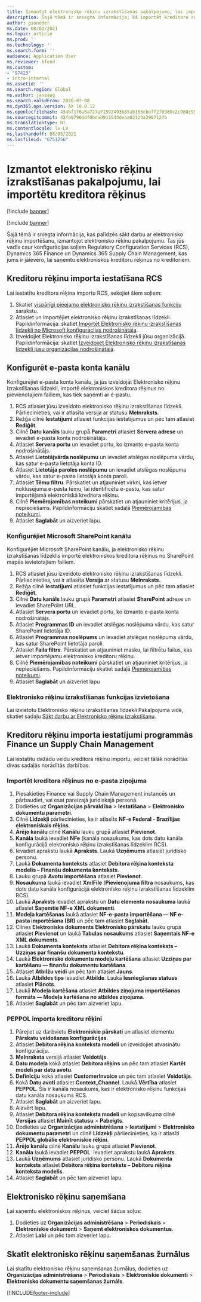 ```yaml
---
title: Izmantot elektronisko rēķinu izrakstīšanas pakalpojumu, lai importētu kreditora rēķinus
description: Šajā tēmā ir sniegta informācija, kā importēt kreditoru rēķinus, izmantojot Elektronisko rēķinu izrakstīšanas pakalpojumu.
author: gionoder
ms.date: 08/03/2021
ms.topic: article
ms.prod: ''
ms.technology: ''
ms.search.form: ''
audience: Application User
ms.reviewer: kfend
ms.custom:
- "97423"
- intro-internal
ms.assetid: ''
ms.search.region: Global
ms.author: janeaug
ms.search.validFrom: 2020-07-08
ms.dyn365.ops.version: AX 10.0.12
ms.openlocfilehash: 434bf1f6a5a727a71592493b85ab166cbeff2f0980c2c968c99973a03f4dc660
ms.sourcegitcommit: 42fe9790ddf0bdad911544deaa82123a396712fb
ms.translationtype: HT
ms.contentlocale: lv-LV
ms.lasthandoff: 08/05/2021
ms.locfileid: "6751256"
---
```

# <a name="use-the-electronic-invoicing-service-to-import-vendor-invoices"></a>Izmantot elektronisko rēķinu izrakstīšanas pakalpojumu, lai importētu kreditora rēķinus

[!include [banner](../includes/banner.md)]

[!include [banner](../includes/preview-banner.md)]

Šajā tēmā ir sniegta informācija, kas palīdzēs sākt darbu ar elektronisko rēķinu importēšanu, izmantojot elektronisko rēķinu pakalpojumu. Tas jūs vadīs caur konfigurācijas soļiem Regulatory Configuration Services (RCS), Dynamics 365 Finance un Dynamics 365 Supply Chain Management, kas jums ir jāievēro, lai saņemtu elektroniskos kreditoru rēķinus no kreditoriem.

## <a name="set-up-vendor-invoice-import-in-rcs"></a>Kreditoru rēķinu importa iestatīšana RCS
Lai iestatītu kreditora rēķina importu RCS, sekojiet šiem soļiem:

1. Skatiet [vispārīgi pieejamo elektronisko rēķinu izrakstīšanas funkciju](e-invoicing-configuration-rcs.md#generally-available-features) sarakstu.
2. Atlasiet un importējiet elektronisko rēķinu izrakstīšanas līdzekli. Papildinformācija: skatiet [Importēt Elektronisko rēķinu izrakstīšanas līdzekli no Microsoft konfigurācijas nodrošinātāja](e-invoicing-get-started.md#import-an-electronic-invoicing-feature-from-the-microsoft-configuration-provider).
3. Izveidojiet Elektronisko rēķinu izrakstīšanas līdzekli jūsu organizācijā. Papildinformācija: skatiet [Izveidojiet Elektronisko rēķinu izrakstīšanas līdzekli jūsu organizācijas nodrošinātājā](e-invoicing-get-started.md#create-an-electronic-invoicing-feature-under-your-organization-provider).

## <a name="configure-an-email-account-channel"></a>Konfigurēt e-pasta konta kanālu

Konfigurējiet e-pasta konta kanālu, ja jūs izveidojāt Elektronisko rēķinu izrakstīšanas līdzekli, importē elektroniskos kreditora rēķinus no pievienotajiem failiem, kas tiek saņemti ar e-pastu.

1. RCS atlasiet jūsu izveidoto elektronisko rēķinu izrakstīšanas līdzekli. Pārliecinieties, vai ir atlasīta versija ar statusu **Melnraksts**.
2. Režģa cilnē **Iestatījumi** atlasiet funkcijas iestatījumus un pēc tam atlasiet **Rediģēt**.
3. Cilnē **Datu kanāls** lauku grupā **Parametri** atlasiet **Servera adrese** un ievadiet e-pasta konta nodrošinātāju.
4. Atlasiet **Servera portu** un ievadiet portu, ko izmanto e-pasta konta nodrošinātājs.
5. Atlasiet **Lietotājvārda noslēpumu** un ievadiet atslēgas noslēpuma vārdu, kas satur e-pasta lietotāja konta ID.
6. Atlasiet **Lietotāja paroles noslēpumu** un ievadiet atslēgas noslēpuma vārdu, kas satur e-pasta lietotāja konta paroli.
7. Atlasiet **Tēmu filtru**. Pārskatiet un atjauniniet virkni, kas ietver noklusējuma e-pasta tēmu, lai identificētu e-pastu, kas satur importējamā elektroniskā kreditora rēķinu.
8. Cilnē **Piemērojamības noteikumi** pārskatiet un atjauniniet kritērijus, ja nepieciešams. Papildinformāciju skatiet sadaļā [Piemērojamības noteikumi](e-invoicing-configuration-rcs.md#applicability-rules).
9. Atlasiet **Saglabāt** un aizveriet lapu.

### <a name="configure-a-microsoft-sharepoint-channel"></a>Konfigurējiet Microsoft SharePoint kanālu

Konfigurējiet Microsoft SharePoint kanālu, ja elektronisko rēķinu izrakstīšanas līdzeklis importē elektroniskos kreditora rēķinus no SharePoint mapēs ievietotajiem failiem.

1. RCS atlasiet jūsu izveidoto elektronisko rēķinu izrakstīšanas līdzekli. Pārliecinieties, vai ir atlasīta **Versija** ar statusu **Melnraksts**.
2. Režģa cilnē **Iestatījumi** atlasiet funkcijas iestatījumus un pēc tam atlasiet **Rediģēt**.
3. Cilnē **Datu kanāls** lauku grupā **Parametri** atlasiet **SharePoint** adrese un ievadiet SharePoint URL.
4. Atlasiet **Servera portu** un ievadiet portu, ko izmanto e-pasta konta nodrošinātājs.
5. Atlasiet **Programmas ID** un ievadiet atslēgas noslēpuma vārdu, kas satur SharePoint lietotāja ID.
6. Atlasiet **Programmas noslēpums** un ievadiet atslēgas noslēpuma vārdu, kas satur SharePoint lietotāja paroli.
7. Atlasiet **Faila filtrs**. Pārskatiet un atjauniniet masku, lai filtrētu failus, kas ietver importējamu elektronisko kreditoru rēķinu.
8. Cilnē **Piemērojamības noteikumi** pārskatiet un atjauniniet kritērijus, ja nepieciešams. Papildinformāciju skatiet sadaļā [Piemērojamības noteikumi](e-invoicing-configuration-rcs.md#applicability-rules).
9. Atlasiet **Saglabāt** un aizveriet lapu

### <a name="deploy-an-electronic-invoicing-feature"></a>Elektronisko rēķinu izrakstīšanas funkcijas izvietošana

Lai izvietotu Elektronisko rēķinu izrakstīšanas līdzekli Pakalpojuma vidē, skatiet sadaļu [Sākt darbu ar Elektronisko rēķinu izrakstīšanu](e-invoicing-get-started.md#deploy-the-electronic-invoicing-feature-to-service-environment).

## <a name="set-up-vendor-invoice-import-in-finance-and-supply-chain-management"></a>Kreditoru rēķinu importa iestatījumi programmās Finance un Supply Chain Management
Lai iestatītu dažādu veidu kreditora rēķinu importu, veiciet tālāk norādītās divas sadaļās norādītās darbības.

### <a name="import-vendor-invoices-from-email"></a>Importēt kreditora rēķinus no e-pasta ziņojuma

1. Piesakieties Finance vai Supply Chain Management instancēs un pārbaudiet, vai esat pareizajā juridiskajā personā.
2. Dodieties uz **Organizācijas pārvaldība** > **Iestatīšana** > **Elektronisko dokumentu parametri**.
3. Cilnē **Līdzekļi** pārliecinieties, ka ir atlasīts **NF-e Federal - Brazīlijas elektroniskais rēķins**.
4. **Ārējo kanālu** cilnē **Kanālu** lauku grupā atlasiet **Pievienot**.
5. **Kanāla** laukā ievadiet **NFe** (kanāla nosaukums, kas dots datu kanāla konfigurācijā elektronisko rēķinu izrakstīšanas līdzeklim RCS).
6. Ievadiet aprakstu laukā **Apraksts**. Laukā **Uzņēmums** atlasiet juridisko personu.
7. Laukā **Dokumenta konteksts** atlasiet **Debitora rēķina konteksta modelis – Finanšu dokumenta konteksts**.
8. Lauku grupā **Avotu importēšana** atlasiet **Pievienot**.
9. **Nosaukuma** laukā ievadiet **XmlFile** (**Pievienojuma filtra** nosaukums, kas dots datu kanāla konfigurācijā elektronisko rēķinu izrakstīšanas līdzeklim RCS).
10. Laukā **Apraksts** ievadiet aprakstu un **Datu elementa nosaukuma** laukā atlasiet **Saņemtie NF-e XML dokumenti**.
11. **Modeļa kartēšanas** laukā atlasiet **NF-e-pasta importēšana — NF e-pasta importēšana (BR)** un pēc tam atlasiet **Saglabāt**.
12. Cilnes **Elektronisks dokuments** **Elektronisko pārskatu** lauku grupā atlasiet **Pievienot** un laukā **Tabulas nosaukums** atlasiet **Saņemtais NF-e XML dokuments**.
13. Laukā **Dokumenta konteksts** atlasiet **Debitora rēķina konteksts – Uzziņas par finanšu dokumenta kontekstu**.
14. Laukā **Elektronisko dokumentu modeļu kartēšana** atlasiet **Uzziņas par kartēšanu — finanšu dokumentu kartēšana**.
15. Atlasiet **Atbilžu veidi** un pēc tam atlasiet **Jauns**.
16. Laukā **Atbildes tips** ievadiet **Atbilde**. Laukā **Iesniegšanas statuss** atlasiet **Plānots**.
17. Laukā **Modeļa kartēšana** atlasiet **Atbildes ziņojuma importēšanas formāts — Modeļa kartēšana no atbildes ziņojuma**.
18. Atlasiet **Saglabāt** un pēc tam aizveriet lapu.

### <a name="import-peppol-electronic-vendor-invoices"></a>PEPPOL importa kreditoru rēķini

1. Pārejiet uz darbvietu **Elektroniskie pārskati** un atlasiet elementu **Pārskatu veidošanas konfigurācijas**.
2. Atlasiet **Debitora rēķina konteksta modeli** un izveidojiet atvasinātu konfigurāciju.
3. **Melnraksta** versijā atlasiet **Veidotājs**.
4. **Datu modeļa** kokā atlasiet **Debitora rēķins** un pēc tam atlasiet **Kartēt modeli par datu avotu**.
5. **Definīciju** kokā atlasiet **CustomerInvoice** un pēc tam atlasiet **Veidotājs**.
6. Kokā **Datu avoti** atlasiet **Context\_Channel**. Laukā **Vērtība** atlasiet **PEPPOL**. Šis ir kanāla nosaukums, kas ir elektronisko rēķinu funkcijas datu kanāla nosaukums RCS. 
7. Atlasiet **Saglabāt** un aizveriet lapu.
8. Aizvērt lapu.
9. Atlasiet **Debitora rēķina konteksta modeli** un kopsavilkuma cilnē **Versijas** atlasiet **Mainīt statusu** > **Pabeigts**.
10. Dodieties uz **Organizācijas administrēšana** > **Iestatījumi** > **Elektronisko dokumentu parametri** un cilnē **Līdzekļi** pārliecinieties, ka ir atlasīti **PEPPOL globālie elektroniskie rēķini**. 
11. **Ārējo kanālu** cilnē **Kanālu** lauku grupā atlasiet **Pievienot**.
12. **Kanāla** laukā ievadiet **PEPPOL**. Ievadiet aprakstu laukā **Apraksts**.
13. Laukā **Uzņēmums** atlasiet juridisko personu. Laukā **Dokumenta konteksts** atlasiet **Debitora rēķina konteksts – Debitoru rēķina konteksta modelis**.
14. Atlasiet **Saglabāt** un pēc tam aizveriet lapu.


## <a name="receive-electronic-invoices"></a>Elektronisko rēķinu saņemšana
Lai saņemtu elektroniskos rēķinus, veiciet šādus soļus:

1. Dodieties uz **Organizācijas administrēšana** > **Periodiskais** > **Elektroniskie dokumenti** > **Saņemt elektroniskos dokumentus**.
2. Atlasiet **Labi** un pēc tam aizveriet lapu.

## <a name="view-receive-logs-for-electronic-invoices"></a>Skatīt elektronisko rēķinu saņemšanas žurnālus

Lai skatītu elektronisko rēķinu saņemšanas žurnālus, dodieties uz **Organizācijas administrēšana** > **Periodiskais** > **Elektroniskie dokumenti** > **Elektronisko dokumentu saņemšanas žurnāls**.


[!INCLUDE[footer-include](../../includes/footer-banner.md)]
